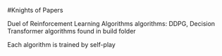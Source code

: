 #Knights of Papers

Duel of Reinforcement Learning Algorithms
algorithms: DDPG, Decision Transformer
algorithms found in build folder

Each algorithm is trained by self-play

